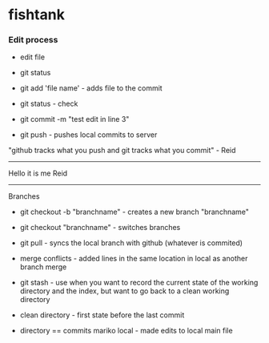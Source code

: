 # fishtank

### Edit process 

- edit file

- git status

- git add 'file name' - adds file to the commit 

- git status - check 

- git commit -m "test edit in line 3" 

- git push - pushes local commits to server 

"github tracks what you push and git tracks what you commit" - Reid 

____________________________________________________

Hello it is me Reid

_____________________________________________________

Branches 

- git checkout -b "branchname" - creates a new branch "branchname"

- git checkout "branchname" - switches branches

- git pull - syncs the local branch with github (whatever is commited)
- merge conflicts - added lines in the same location in local as another branch merge  

- git stash - use when you want to record the current 
state of the working directory and the index, but want to go back to a clean working directory
- clean directory - first state before the last commit
- directory == commits 
mariko local - made edits to local main file 
